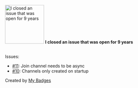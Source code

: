 <img src="https://my-badges.github.io/my-badges/old-issue-9.png" alt="I closed an issue that was open for 9 years" title="I closed an issue that was open for 9 years" width="128">
<strong>I closed an issue that was open for 9 years</strong>
<br><br>

Issues:

- <a href="https://github.com/mmichie/luckystrike/issues/11">#11</a>: Join channel needs to be async
- <a href="https://github.com/mmichie/luckystrike/issues/10">#10</a>: Channels only created on startup


Created by <a href="https://github.com/my-badges/my-badges">My Badges</a>